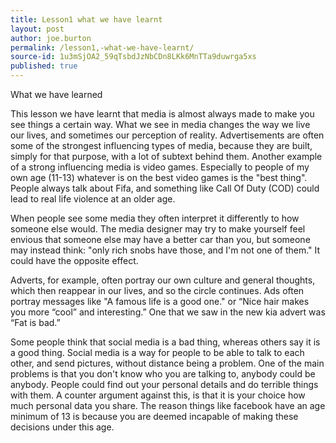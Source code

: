 ```yaml
---
title: Lesson1 what we have learnt
layout: post
author: joe.burton
permalink: /lesson1,-what-we-have-learnt/
source-id: 1u3mSjOA2_59qTsbdJzNbCDn8LKk6MnTTa9duwrga5xs
published: true
---
```

What we have learned

This lesson we have learnt that media is almost always made to make you see things a certain way. What we see in media changes the way we live our lives, and sometimes our perception of reality. Advertisements are often some of the strongest influencing types of media, because they are built, simply for that purpose, with a lot of subtext behind them. Another example of a strong influencing media is video games. Especially to people of my own age (11-13) whatever is on the best video games is the "best thing". People always talk about Fifa, and something like Call Of Duty (COD) could lead to real life violence at an older age. 

When people see some media they often interpret it differently to how someone else would. The media designer may try to make yourself feel envious that someone else may have a better car than you, but someone may instead think: "only rich snobs have those, and I'm not one of them." It could have the opposite effect.

Adverts, for example, often portray our own culture and general thoughts, which then reappear in our lives, and so the circle continues. Ads often portray messages like "A famous life is a good one." or “Nice hair makes you more “cool” and interesting.” One that we saw in the new kia advert was “Fat is bad.”

Some people think that social media is a bad thing, whereas others say it is a good thing. Social media is a way for people to be able to talk to each other, and send pictures, without distance being a problem. One of the main problems is that you don't know who you are talking to, anybody could be anybody. People could find out your personal details and do terrible things with them. A counter argument against this, is that it is your choice how much personal data you share. The reason things like facebook have an age minimum of 13 is because you are deemed incapable of making these decisions under this age.

